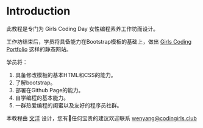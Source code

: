 # Introduction

此教程是专门为 Girls Coding Day 女性编程素养工作坊而设计。

工作坊结束后，学员将具备能力在Bootstrap模板的基础上，做出 [Girls Coding Portfolio](https://girlscodingday.org/portfolios.html) 这样的静态网站。

学员将：

1. 具备修改模板的基本HTML和CSS的能力。
2. 了解bootstrap。
3. 部署在Github Page的能力。
4. 自学编程的基本能力。
5. 一群热爱编程的闺蜜以及友好的程序员社群。


本教程由 [文洋](http://sundevilyang.com/) 设计，您有任何宝贵的建议欢迎联系 [wenyang@codingirls.club](mailto:wenyang@codingirls.club)